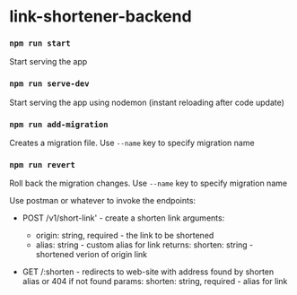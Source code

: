 # link-shortener-backend

### `npm run start`
Start serving the app

### `npm run serve-dev`
Start serving the app using nodemon (instant reloading after code update)

### `npm run add-migration`
Creates a migration file. Use `--name` key to specify migration name

### `npm run revert`
Roll back the migration changes. Use `--name` key to specify migration name

Use postman or whatever to invoke the endpoints:

- POST /v1/short-link' - create a shorten link
  arguments:
    - origin: string, required - the link to be shortened
    - alias: string - custom alias for link
  returns: shorten: string - shortened verion of origin link
  
 - GET /:shorten - redirects to web-site with address found by shorten alias or 404 if not found
   params: shorten: string, required - alias for link
